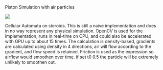 Piston Simulation with air particles

![](https://github.com/JiayouQin/Python-projects/blob/master/26%20Piston%20with%20air%20particles/piston%20with%20particles.gif?raw=true)

Cellular Automata on steroids.
This is still a naive implementation and does in no way represent any physical simulation.
OpenCV is used for the implementation, runs in real-time on CPU, and could also be accelerated with GPU up to about 15 times.
The calculation is density-based, gradients are calculated using density in 4 directions, air will flow according to the gradient, and flow speed is retained.
Friction is used as the expression so airflow would smoothen over time. 
if set t0 0.5 the particle will be extremely unlikely to smoothen out.
